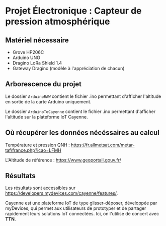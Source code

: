 # Projet Électronique : Capteur de pression atmosphérique

## Matériel nécessaire

* Grove HP206C
* Arduino UNO
* Dragino LoRa Shield 1.4
* Gateway Dragino (modèle à l'appréciation de chacun)

## Arborescence du projet

Le dossier `ArduinoRAW` contient le fichier .ino permettant d'afficher l'altitude en sortie de la carte Arduino uniquement.

Le dossier `ArduinoToCayenne` contient le fichier .ino permettant d'afficher l'altitude sur la plateforme IoT Cayenne.
## Où récupérer les données nécéssaires au calcul

Température et pression QNH : https://fr.allmetsat.com/metar-taf/france.php?icao=LFMH

L'Altitude de référence : https://www.geoportail.gouv.fr/

## Résultats

Les résultats sont accessibles sur https://developers.mydevices.com/cayenne/features/.

Cayenne est une plateforme IoT de type glisser-déposer, développée par myDevices, qui permet aux utilisateurs de prototyper et de partager rapidement leurs solutions IoT connectées. Ici, on l'utilise de concert avec __TTN__.
